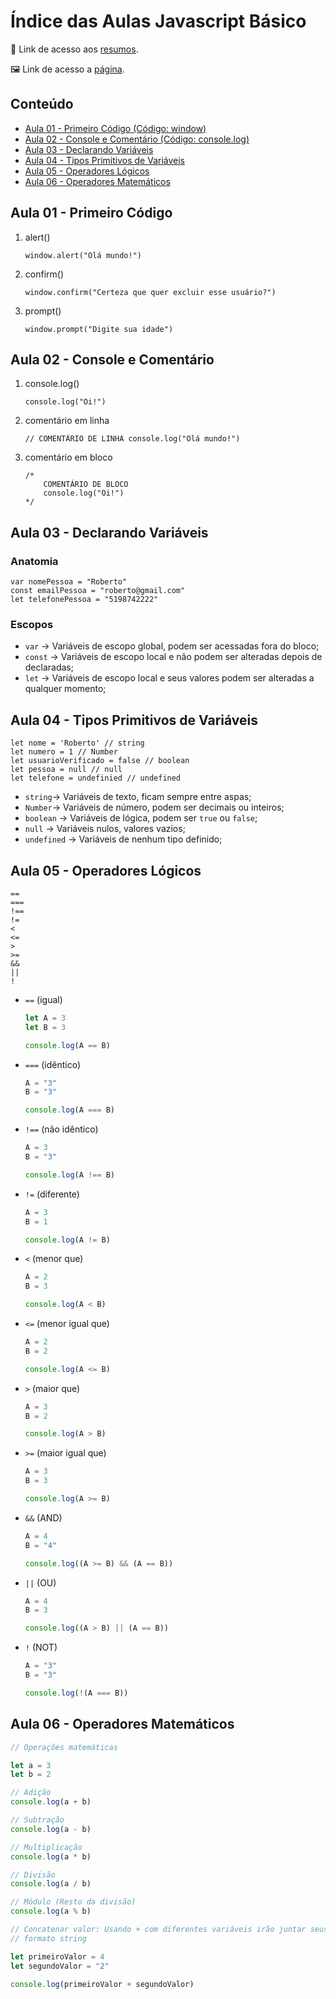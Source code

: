 # Índice das Aulas Javascript Básico
📄 Link de acesso aos <a href="https://www.notion.so/Javascript-B-sico-72e0f87d21f44079b5af798419f857a2">resumos</a>. 

🖼 Link de acesso a <a href="https://jonathanbenedito.github.io/modulo-basico-javascript/">página</a>.

<!-- TABLE OF CONTENTS -->
## Conteúdo
<ul>
    <li>
        <a href="#aula-01---primeiro-código">Aula 01 - Primeiro Código (Código: window)</a>
    </li>
    <li>
        <a href="#aula-02---console-e-comentário">Aula 02 - Console e Comentário (Código: console.log)</a>
    </li>
    <li>
        <a href="#aula-03---declarando-variáveis">Aula 03 - Declarando Variáveis</a>
    </li>
    <li>
        <a href="#aula-04---tipos-primitivos-de-variáveis">Aula 04 - Tipos Primitivos de Variáveis</a>
    </li>
    <li>
        <a href="#aula-05---operadores-lógicos">Aula 05 - Operadores Lógicos</a>
    </li>
    <li>
        <a href="#aula-06---operadores-matemáticos">Aula 06 - Operadores Matemáticos</a>
    </li>
</ul>

## Aula 01 - Primeiro Código

1. alert()
    ```
    window.alert("Olá mundo!")
    ```

2. confirm()
    ```
    window.confirm("Certeza que quer excluir esse usuário?")
    ```
3. prompt()
    ```
    window.prompt("Digite sua idade")
    ```

## Aula 02 - Console e Comentário

1. console.log()
    ```
    console.log("Oi!")
    ```

2. comentário em linha
    ```
    // COMENTÁRIO DE LINHA console.log("Olá mundo!")
    ```
3. comentário em bloco
    ```
    /*
        COMENTÁRIO DE BLOCO
        console.log("Oi!")
    */
    ```

## Aula 03 - Declarando Variáveis

### Anatomia
    var nomePessoa = "Roberto"
    const emailPessoa = "roberto@gmail.com"
    let telefonePessoa = "5198742222"
    

### Escopos

- `var` → Variáveis de escopo global, podem ser acessadas fora do bloco;
- `const` → Variáveis de escopo local e não podem ser alteradas depois de declaradas;
- `let` → Variáveis de escopo local e seus valores podem ser alteradas a qualquer momento;

## Aula 04 - Tipos Primitivos de Variáveis

    let nome = 'Roberto' // string
    let numero = 1 // Number
    let usuarioVerificado = false // boolean
    let pessoa = null // null
    let telefone = undefinied // undefined

- `string`→ Variáveis de texto, ficam sempre entre aspas;
- `Number`→ Variáveis de número, podem ser decimais ou inteiros;
- `boolean` → Variáveis de lógica, podem ser `true` ou `false`;
- `null` → Variáveis nulos, valores vazios;
- `undefined` → Variáveis de nenhum tipo definido;

## Aula 05 - Operadores Lógicos

    ==
    ===
    !== 
    != 
    < 
    <= 
    > 
    >= 
    && 
    ||
    !
- `==` (igual)
    
    ```jsx
    let A = 3
    let B = 3
    
    console.log(A == B)
    ```
    
- `===` (idêntico)
    
    ```jsx
    A = "3"
    B = "3"
    
    console.log(A === B)
    ```
    
- `!==` (não idêntico)
    
    ```jsx
    A = 3
    B = "3"
    
    console.log(A !== B)
    ```
    
- `!=` (diferente)
    
    ```jsx
    A = 3
    B = 1
    
    console.log(A != B)
    ```
    
- `<` (menor que)
    
    ```jsx
    A = 2
    B = 3
    
    console.log(A < B)
    ```
    
- `<=` (menor igual que)
    
    ```jsx
    A = 2
    B = 2
    
    console.log(A <= B)
    ```
    
- `>` (maior que)
    
    ```jsx
    A = 3
    B = 2
    
    console.log(A > B)
    ```
    
- `>=` (maior igual que)
    
    ```jsx
    A = 3
    B = 3
    
    console.log(A >= B)
    ```
    
- `&&` (AND)
    
    ```jsx
    A = 4
    B = "4"
    
    console.log((A >= B) && (A == B))
    ```
    
- `||` (OU)
    
    ```jsx
    A = 4
    B = 3
    
    console.log((A > B) || (A == B))
    ```
    
- `!` (NOT)
    ```jsx
    A = "3"
    B = "3"

    console.log(!(A === B))
    ```

## Aula 06 - Operadores Matemáticos
```jsx
// Operações matemáticas

let a = 3
let b = 2

// Adição
console.log(a + b)

// Subtração
console.log(a - b)

// Multiplicação
console.log(a * b)

// Divisão
console.log(a / b)

// Módulo (Resto da divisão)
console.log(a % b)

// Concatenar valor: Usando + com diferentes variáveis irão juntar seus valores no 
// formato string

let primeiroValor = 4
let segundoValor = "2"

console.log(primeiroValor + segundoValor)
```
